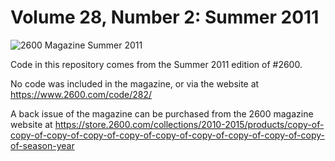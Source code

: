 # Volume 28, Number 2: Summer 2011

![2600 Magazine Summer 2011](https://www.2600.com/sites/default/files/styles/large/public/su111.gif?itok=NbNHrlPC)

Code in this repository comes from the Summer 2011 edition of #2600.

No code was included in the magazine, or via the website at https://www.2600.com/code/282/

A back issue of the magazine can be purchased from the 2600 magazine website at https://store.2600.com/collections/2010-2015/products/copy-of-copy-of-copy-of-copy-of-copy-of-copy-of-copy-of-copy-of-copy-of-copy-of-season-year

